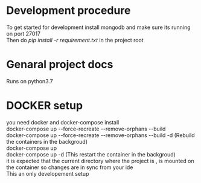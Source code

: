 # Development procedure  
To get started for development install mongodb and make sure its  running on port 27017  
Then do *pip install -r requirement.txt* in the project root  

# Genaral project docs  
Runs on python3.7  

# DOCKER setup
you need docker and docker-compose install  
docker-compose up --force-recreate --remove-orphans --build  
docker-compose up --force-recreate --remove-orphans --build -d (Rebuild the containers in the backgroud)  
docker-compose up  
docker-compose up -d (This restart the container in the backgroud)  
it is expected that the current directory where the project is , is mounted on the container so changes are in sync from your ide  
This an only developement setup 